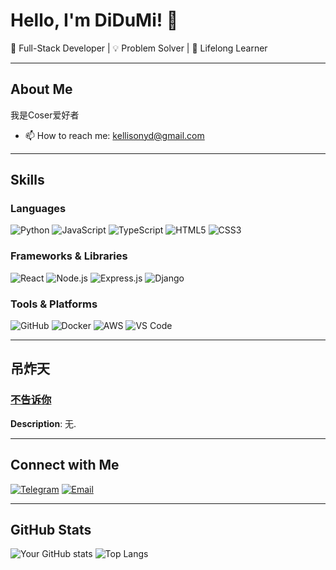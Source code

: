 # Hello, I'm DiDuMi! 👋

🚀 Full-Stack Developer | 💡 Problem Solver | 🌱 Lifelong Learner

---

## About Me

我是Coser爱好者

- 📫 How to reach me: kellisonyd@gmail.com

---

## Skills

### Languages
![Python](https://img.shields.io/badge/Python-3776AB?style=for-the-badge&logo=python&logoColor=white)
![JavaScript](https://img.shields.io/badge/JavaScript-F7DF1E?style=for-the-badge&logo=javascript&logoColor=black)
![TypeScript](https://img.shields.io/badge/TypeScript-007ACC?style=for-the-badge&logo=typescript&logoColor=white)
![HTML5](https://img.shields.io/badge/HTML5-E34F26?style=for-the-badge&logo=html5&logoColor=white)
![CSS3](https://img.shields.io/badge/CSS3-1572B6?style=for-the-badge&logo=css3&logoColor=white)

### Frameworks & Libraries
![React](https://img.shields.io/badge/React-61DAFB?style=for-the-badge&logo=react&logoColor=black)
![Node.js](https://img.shields.io/badge/Node.js-339933?style=for-the-badge&logo=nodedotjs&logoColor=white)
![Express.js](https://img.shields.io/badge/Express.js-000000?style=for-the-badge&logo=express&logoColor=white)
![Django](https://img.shields.io/badge/Django-092E20?style=for-the-badge&logo=django&logoColor=white)

### Tools & Platforms
![GitHub](https://img.shields.io/badge/GitHub-181717?style=for-the-badge&logo=github&logoColor=white)
![Docker](https://img.shields.io/badge/Docker-2496ED?style=for-the-badge&logo=docker&logoColor=white)
![AWS](https://img.shields.io/badge/AWS-232F3E?style=for-the-badge&logo=amazonaws&logoColor=white)
![VS Code](https://img.shields.io/badge/VS%20Code-0078d7?style=for-the-badge&logo=visual-studio-code&logoColor=white)

---

## 吊炸天

### [不告诉你](https://github.com/DiDuMi/project1)
**Description**: 无.

---

## Connect with Me

[![Telegram](https://img.shields.io/badge/Telegram-2CA5E0?style=for-the-badge&logo=telegram&logoColor=white)](https://t.me/DiDumi)
[![Email](https://img.shields.io/badge/Email-EA4335?style=for-the-badge&logo=gmail&logoColor=white)](mailto:kellisonyd@gmail.com)

---

## GitHub Stats

![Your GitHub stats](https://github-readme-stats.vercel.app/api?username=DiDuMi&show_icons=true&theme=radical)
![Top Langs](https://github-readme-stats.vercel.app/api/top-langs/?username=DiDuMi&layout=compact&theme=radical)
